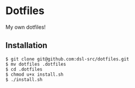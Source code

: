 # Dotfiles

My own dotfiles!

## Installation

    $ git clone git@github.com:dsl-src/dotfiles.git
    $ mv dotfiles .dotfiles
    $ cd .dotfiles
    $ chmod u+x install.sh
    $ ./install.sh